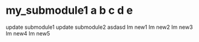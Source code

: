 # my_submodule1 a b c d e 
update submodule1
update submodule2
asdasd
Im new1
Im new2
Im new3
Im new4
Im new5
